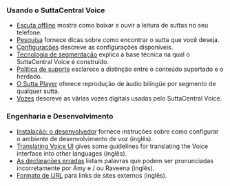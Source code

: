 ### Usando o SuttaCentral Voice
* [Escuta offline](/sc-voice/pt/Escuta-offline) mostra como baixar e ouvir a leitura de suttas no seu telefone.
* [Pesquisa](/sc-voice/pt/Procurar) fornece dicas sobre como encontrar o sutta que você deseja.
* [Configurações](/sc-voice/en/201-settings) descreve as configurações disponíveis.
* [Tecnologia de segmentação](/sc-voice/en/301-segmentation) explica a base técnica na qual o SuttaCentral Voice é construído.
* [Política de suporte](/sc-voice/en/201-support) esclarece a distinção entre o conteúdo suportado e o herdado.
* [O Sutta Player](/sc-voice/en/201-sutta-player) oferece reprodução de áudio bilíngüe por segmento de qualquer sutta.
* [Vozes](/sc-voice/en/201-voices) descreve as várias vozes digitais usadas pelo SuttaCentral Voice.

### Engenharia e Desenvolvimento
* [Instalação: o desenvolvedor](/sc-voice/en/Installation:-Developer) fornece instruções sobre como configurar o ambiente de desenvolvimento de voz (inglês).
* [Translating Voice UI](/sc-voice/en/401-translating-voice-ui) gives some guidelines for translating the Voice interface into other languages (inglês).
* [As declarações erradas](/sc-voice/en/401-mispronunciations) listam palavras que podem ser pronunciadas incorretamente por Amy e / ou Raveena (inglês).
* [Formato de URL](/sc-voice/en/URL-Format) para links de sites externos (inglês).
